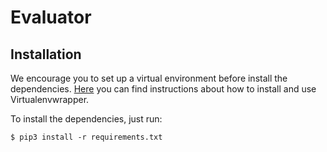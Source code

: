 # Evaluator

## Installation

We encourage you to set up a virtual environment before install the dependencies. [Here](https://virtualenvwrapper.readthedocs.io/en/latest/install.html) you
can find instructions about how to install and use Virtualenvwrapper.

To install the dependencies, just run:

```
$ pip3 install -r requirements.txt
```
